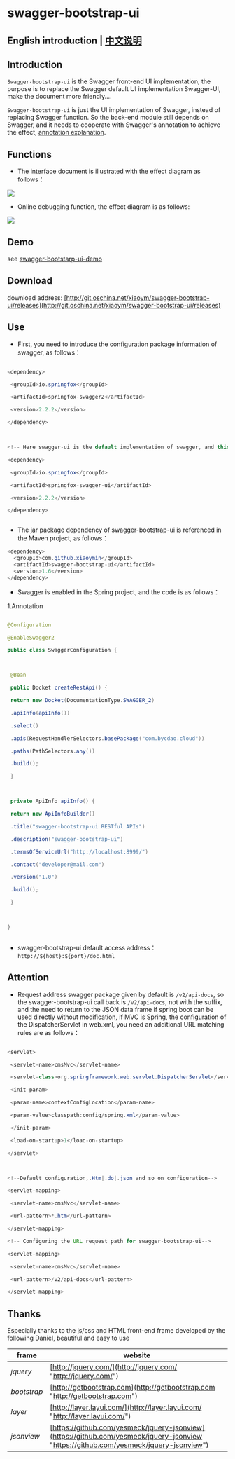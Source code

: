 # swagger-bootstrap-ui

## English introduction | [中文说明](README_zh.md)

## Introduction

`Swagger-bootstrap-ui` is the Swagger front-end UI implementation, the purpose is to replace the Swagger default UI implementation Swagger-UI, make the document more friendly....

`Swagger-bootstrap-ui` is just the UI implementation of Swagger, instead of replacing Swagger function. So the back-end module still depends on Swagger, and it needs to cooperate with Swagger's annotation to achieve the effect, [annotation explanation](swagger-annotation.md).

## Functions


* The interface document is illustrated with the effect diagram as follows：



![](https://static.oschina.net/uploads/space/2018/0716/075136_60JO_254762.png)

* Online debugging function, the effect diagram is as follows:

![](https://static.oschina.net/uploads/space/2018/0716/075225_WazR_254762.png)

## 

## Demo

see [swagger-bootstarp-ui-demo](http://git.oschina.net/xiaoym/swagger-bootstrap-ui-demo)

## Download

download address: [http://git.oschina.net/xiaoym/swagger-bootstrap-ui/releases](http://git.oschina.net/xiaoym/swagger-bootstrap-ui/releases)

## Use

* First, you need to introduce the configuration package information of swagger, as follows：



```java

<dependency>

 <groupId>io.springfox</groupId>

 <artifactId>springfox-swagger2</artifactId>

 <version>2.2.2</version>

</dependency>



<!-- Here swagger-ui is the default implementation of swagger, and this jar can be replaced with the following swagger-bootstrap-ui substitution--->

<dependency>

 <groupId>io.springfox</groupId>

 <artifactId>springfox-swagger-ui</artifactId>

 <version>2.2.2</version>

</dependency>



```






* The jar package dependency of swagger-bootstrap-ui is referenced in the Maven project, as follows：



```java
<dependency>
  <groupId>com.github.xiaoymin</groupId>
  <artifactId>swagger-bootstrap-ui</artifactId>
  <version>1.6</version>
</dependency>
```



* Swagger is enabled in the Spring project, and the code is as follows：


1.Annotation

```java

@Configuration

@EnableSwagger2

public class SwaggerConfiguration {



 @Bean

 public Docket createRestApi() {

 return new Docket(DocumentationType.SWAGGER_2)

 .apiInfo(apiInfo())

 .select()

 .apis(RequestHandlerSelectors.basePackage("com.bycdao.cloud"))

 .paths(PathSelectors.any())

 .build();

 }



 private ApiInfo apiInfo() {

 return new ApiInfoBuilder()

 .title("swagger-bootstrap-ui RESTful APIs")

 .description("swagger-bootstrap-ui")

 .termsOfServiceUrl("http://localhost:8999/")

 .contact("developer@mail.com")

 .version("1.0")

 .build();

 }



}



```



* swagger-bootstrap-ui default access address：`http://${host}:${port}/doc.html`



## Attention



* Request address swagger package given by default is `/v2/api-docs`, so the swagger-bootstrap-ui call back is `/v2/api-docs`, not with the suffix, and the need to return to the JSON data frame if spring boot can be used directly without modification, if MVC is Spring, the configuration of the DispatcherServlet in web.xml, you need an additional URL matching rules are as follows：



```java

<servlet>

 <servlet-name>cmsMvc</servlet-name>

 <servlet-class>org.springframework.web.servlet.DispatcherServlet</servlet-class>

 <init-param>

 <param-name>contextConfigLocation</param-name>

 <param-value>classpath:config/spring.xml</param-value>

 </init-param>

 <load-on-startup>1</load-on-startup>

</servlet>



<!--Default configuration,.Htm|.do|.json and so on configuration-->

<servlet-mapping>

 <servlet-name>cmsMvc</servlet-name>

 <url-pattern>*.htm</url-pattern>

</servlet-mapping>

<!-- Configuring the URL request path for swagger-bootstrap-ui-->

<servlet-mapping>

 <servlet-name>cmsMvc</servlet-name>

 <url-pattern>/v2/api-docs</url-pattern>

</servlet-mapping>

```
## Thanks

Especially thanks to the js/css and HTML front-end frame developed by the following Daniel, beautiful and easy to use

| frame       | website                                  |
| ----------- | ---------------------------------------- |
| *jquery*    | [http://jquery.com/](http://jquery.com/ "http://jquery.com/") |
| *bootstrap* | [http://getbootstrap.com](http://getbootstrap.com "http://getbootstrap.com") |
| *layer*     | [http://layer.layui.com/](http://layer.layui.com/ "http://layer.layui.com/") |
| *jsonview*  | [https://github.com/yesmeck/jquery-jsonview](https://github.com/yesmeck/jquery-jsonview "https://github.com/yesmeck/jquery-jsonview") |